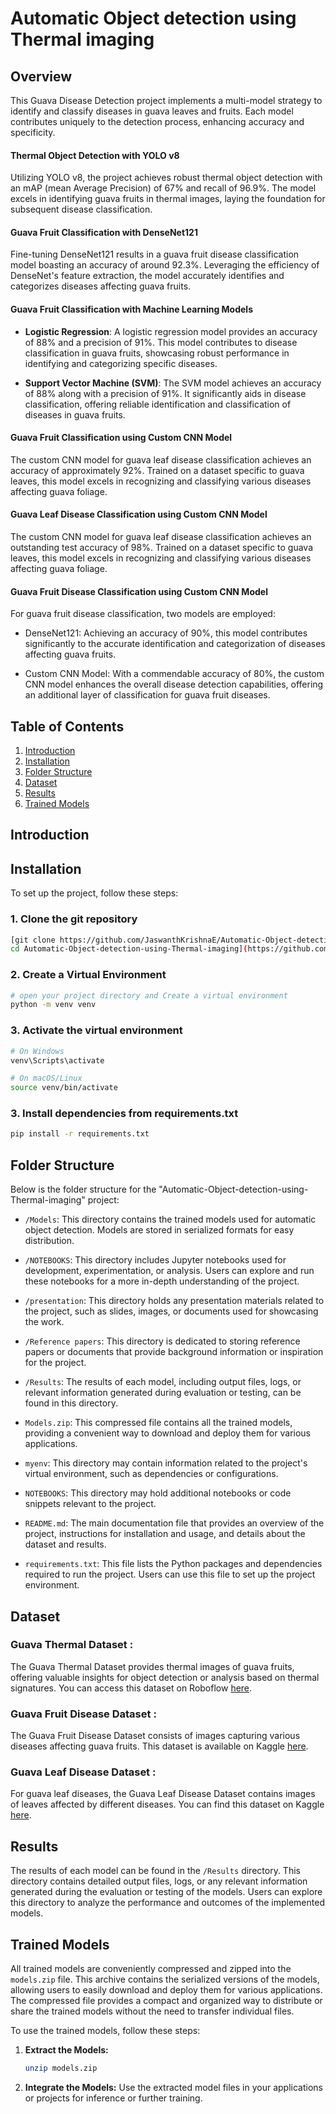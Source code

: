 # Automatic Object detection using Thermal imaging

## Overview

This Guava Disease Detection project implements a multi-model strategy to identify and classify diseases in guava leaves and fruits. Each model contributes uniquely to the detection process, enhancing accuracy and specificity.

#### Thermal Object Detection with YOLO v8

Utilizing YOLO v8, the project achieves robust thermal object detection with an mAP (mean Average Precision) of 67% and recall of 96.9%. The model excels in identifying guava fruits in thermal images, laying the foundation for subsequent disease classification.

#### Guava Fruit Classification with DenseNet121

Fine-tuning DenseNet121 results in a guava fruit disease classification model boasting an accuracy of around 92.3%. Leveraging the efficiency of DenseNet's feature extraction, the model accurately identifies and categorizes diseases affecting guava fruits.

#### Guava Fruit Classification with Machine Learning Models

- **Logistic Regression**: A logistic regression model provides an accuracy of 88% and a precision of 91%. This model contributes to disease classification in guava fruits, showcasing robust performance in identifying and categorizing specific diseases.

- **Support Vector Machine (SVM)**: The SVM model achieves an accuracy of 88% along with a precision of 91%. It significantly aids in disease classification, offering reliable identification and classification of diseases in guava fruits.


#### Guava Fruit Classification using Custom CNN Model

The custom CNN model for guava leaf disease classification achieves an accuracy of approximately 92%. Trained on a dataset specific to guava leaves, this model excels in recognizing and classifying various diseases affecting guava foliage.

#### Guava Leaf Disease Classification using Custom CNN Model

The custom CNN model for guava leaf disease classification achieves an outstanding test accuracy of 98%. Trained on a dataset specific to guava leaves, this model excels in recognizing and classifying various diseases affecting guava foliage.

#### Guava Fruit Disease Classification using Custom CNN Model

For guava fruit disease classification, two models are employed:

- DenseNet121: Achieving an accuracy of 90%, this model contributes significantly to the accurate identification and categorization of diseases affecting guava fruits.

- Custom CNN Model: With a commendable accuracy of 80%, the custom CNN model enhances the overall disease detection capabilities, offering an additional layer of classification for guava fruit diseases.



## Table of Contents
1. [Introduction](#introduction)
2. [Installation](#installation)
3. [Folder Structure](#folder-structure)
4. [Dataset](#dataset)
5. [Results](#results)
6. [Trained Models](#results)

## Introduction


## Installation
To set up the project, follow these steps:
### 1. Clone the git repository
```bash
[git clone https://github.com/JaswanthKrishnaE/Automatic-Object-detection-using-Thermal-imaging.git
cd Automatic-Object-detection-using-Thermal-imaging](https://github.com/JaswanthKrishnaE/Automatic-Object-detection-using-Thermal-imaging.git)
```
### 2. Create a Virtual Environment
```bash
# open your project directory and Create a virtual environment
python -m venv venv
```
### 3. Activate the virtual environment
```bash 
# On Windows
venv\Scripts\activate
```
```bash
# On macOS/Linux
source venv/bin/activate
```
### 3. Install dependencies from requirements.txt
```bash
pip install -r requirements.txt
```

## Folder Structure

Below is the folder structure for the "Automatic-Object-detection-using-Thermal-imaging" project:

- `/Models`: This directory contains the trained models used for automatic object detection. Models are stored in serialized formats for easy distribution.

- `/NOTEBOOKS`: This directory includes Jupyter notebooks used for development, experimentation, or analysis. Users can explore and run these notebooks for a more in-depth understanding of the project.

- `/presentation`: This directory holds any presentation materials related to the project, such as slides, images, or documents used for showcasing the work.

- `/Reference papers`: This directory is dedicated to storing reference papers or documents that provide background information or inspiration for the project.

- `/Results`: The results of each model, including output files, logs, or relevant information generated during evaluation or testing, can be found in this directory.

- `Models.zip`: This compressed file contains all the trained models, providing a convenient way to download and deploy them for various applications.

- `myenv`: This directory may contain information related to the project's virtual environment, such as dependencies or configurations.

- `NOTEBOOKS`: This directory may hold additional notebooks or code snippets relevant to the project.

- `README.md`: The main documentation file that provides an overview of the project, instructions for installation and usage, and details about the dataset and results.

- `requirements.txt`: This file lists the Python packages and dependencies required to run the project. Users can use this file to set up the project environment.


## Dataset
### Guava Thermal Dataset :
The Guava Thermal Dataset provides thermal images of guava fruits, offering valuable insights for object detection or analysis based on thermal signatures. You can access this dataset on Roboflow [here](https://app.roboflow.com/indian-institute-of-information-technology-sricity/guava-h98xp/6).

### Guava Fruit Disease Dataset : 
The Guava Fruit Disease Dataset consists of images capturing various diseases affecting guava fruits. This dataset is available on Kaggle [here](https://www.kaggle.com/datasets/jaswanthkrishnaeaga/guava-disease-dataset/data).

### Guava Leaf Disease Dataset :
For guava leaf diseases, the Guava Leaf Disease Dataset contains images of leaves affected by different diseases. You can find this dataset on Kaggle [here](https://www.kaggle.com/datasets/omkarmanohardalvi/guava-disease-dataset-4-types).

## Results

The results of each model can be found in the `/Results` directory. This directory contains detailed output files, logs, or any relevant information generated during the evaluation or testing of the models. Users can explore this directory to analyze the performance and outcomes of the implemented models.

## Trained Models

All trained models are conveniently compressed and zipped into the `models.zip` file. This archive contains the serialized versions of the models, allowing users to easily download and deploy them for various applications. The compressed file provides a compact and organized way to distribute or share the trained models without the need to transfer individual files.

To use the trained models, follow these steps:

1. **Extract the Models:**
    ```bash
    unzip models.zip
    ```
2. **Integrate the Models:**
    Use the extracted model files in your applications or projects for inference or further training.
